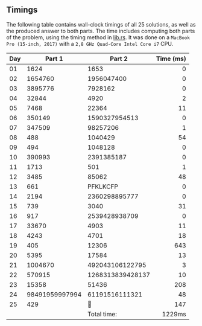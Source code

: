 ## Timings
The following table contains wall-clock timings of all 25 solutions, as well as the produced answer to both parts. The time includes computing both parts of the problem, using the timing method in [lib.rs](src/lib.rs). It was done on a `MacBook Pro (15-inch, 2017)` with a `2,8 GHz Quad-Core Intel Core i7` CPU.

| Day | Part 1         | Part 2           | Time (ms) |
|-----|----------------|------------------|----------:|
| 01  | 1624           | 1653             | 0         |
| 02  | 1654760        | 1956047400       | 0         |
| 03  | 3895776        | 7928162          | 0         |
| 04  | 32844          | 4920             | 2         |
| 05  | 7468           | 22364            | 11        |
| 06  | 350149         | 1590327954513    | 0         |
| 07  | 347509         | 98257206         | 1         |
| 08  | 488            | 1040429          | 54        |
| 09  | 494            | 1048128          | 0         |
| 10  | 390993         | 2391385187       | 0         |
| 11  | 1713           | 501              | 1         |
| 12  | 3485           | 85062            | 48        |
| 13  | 661            | PFKLKCFP         | 0         |
| 14  | 2194           | 2360298895777    | 0         |
| 15  | 739            | 3040             | 31        |
| 16  | 917            | 2539428938709    | 0         |
| 17  | 33670          | 4903             | 11        |
| 18  | 4243           | 4701             | 18        |
| 19  | 405            | 12306            | 643       |
| 20  | 5395           | 17584            | 13        |
| 21  | 1004670        | 492043106122795  | 3         |
| 22  | 570915         | 1268313839428137 | 10        |
| 23  | 15358          | 51436            | 208       |
| 24  | 98491959997994 | 61191516111321   | 48        |
| 25  | 429            | 🎄               | 147       |
|     |                | Total time:      | 1229ms    |
